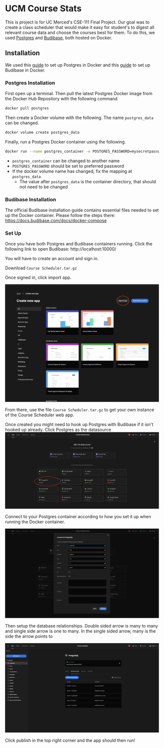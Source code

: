 # UCM Course Stats

This is project is for UC Merced's CSE-111 Final Project. Our goal was to create a class 
scheduler that would make it easy for student's to digest all relevant course data and choose
the courses best for them. To do this, we used [Postgres](https://www.postgresql.org/) and [Budibase](https://budibase.com/),
both hosted on Docker.

## Installation

We used this [guide](https://www.dbvis.com/thetable/how-to-set-up-postgres-using-docker/) to set up Postgres in Docker
and this [guide](https://docs.budibase.com/docs/docker-compose) to set up Budibase in Docker. 

### Postgres Installation

First open up a terminal.
Then pull the latest Postgres Docker image from the Docker Hub Repository with the following command
```bash
docker pull postgres
```

Then create a Docker volume with the following. The name `postgres_data` can be changed.
```bash
docker volume create postgres_data
```

Finally, run a Postgres Docker container using the following.
```bash
docker run --name postgres_container -e POSTGRES_PASSWORD=mysecretpassword -d -p 5432:5432 -v postgres_data:/var/lib/postgresql/data postgres
```
- `postgres_container` can be changed to another name
- `POSTGRES_PASSWORD` should be set to preferred password
- If the docker volume name has changed, fix the mapping at `postgres_data`
  - The value after `postgres_data` is the container directory, that should not need to be changed

### Budibase Installation

The official Budibase installation guide contains essential files needed to set up the Docker container.
Please follow the steps there: https://docs.budibase.com/docs/docker-compose

### Set Up

Once you have both Postgres and Budibase containers running. Click the following link to open Budibase:
http://localhost:10000/

You will have to create an account and sign in.

Download `Course Scheduler.tar.gz`

Once signed in, click import app.

![](README%20Screenshots/import.png)

From there, use the file `Course Scheduler.tar.gz` to get your own instance of the 
Course Scheduler web app. 

Once created you might need to hook up Postgres with Budibase if it isn't hooked up already.
Click Postgres as the datasource
![](README%20Screenshots/select-postgres.png)

Connect to your Postgres container according to how you set it up when running the Docker container.

![](README%20Screenshots/postgres-setup.png)

Then setup the database relationships. Double sided arrow is many to many and single side arrow is one to many.
In the single sided arrow, many is the side the arrow points to

![](README%20Screenshots/relationships.png)

Click publish in the top right corner and the app should then run!